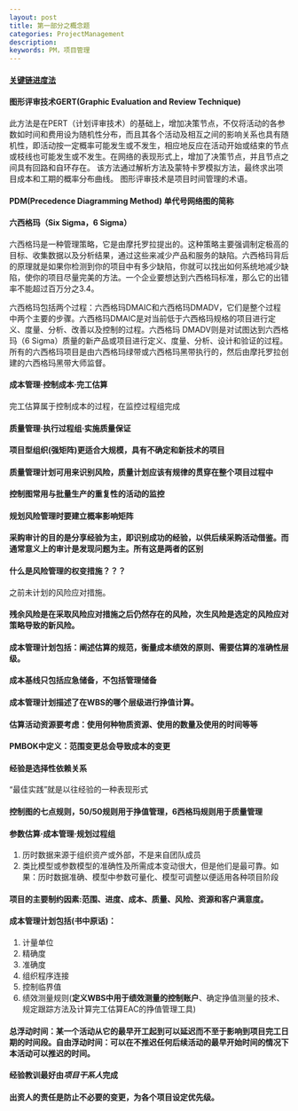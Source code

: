 ```yaml
---
layout: post
title: 第一部分之概念题
categories: ProjectManagement
description: 
keywords: PM，项目管理
---
```


#### [关键链进度法](https://johnstevin.github.io/2016/08/03/pm-critical-path/)

#### 图形评审技术GERT(Graphic Evaluation and Review Technique)

此方法是在PERT（计划评审技术）的基础上，增加决策节点，不仅将活动的各参数如时间和费用设为随机性分布，而且其各个活动及相互之间的影响关系也具有随机性，即活动按一定概率可能发生或不发生，相应地反应在活动开始或结束的节点或枝线也可能发生或不发生。在网络的表现形式上，增加了决策节点，并且节点之间具有回路和自环存在。
该方法通过解析方法及蒙特卡罗模拟方法，最终求出项目成本和工期的概率分布曲线。
图形评审技术是项目时间管理的术语。

#### PDM(Precedence Diagramming Method) 单代号网络图的简称

#### 六西格玛（Six Sigma，6 Sigma）

六西格玛是一种管理策略，它是由摩托罗拉提出的。这种策略主要强调制定极高的目标、收集数据以及分析结果，通过这些来减少产品和服务的缺陷。六西格玛背后的原理就是如果你检测到你的项目中有多少缺陷，你就可以找出如何系统地减少缺陷，使你的项目尽量完美的方法。一个企业要想达到六西格玛标准，那么它的出错率不能超过百万分之3.4。

六西格玛包括两个过程：六西格玛DMAIC和六西格玛DMADV，它们是整个过程中两个主要的步骤。六西格玛DMAIC是对当前低于六西格玛规格的项目进行定义、度量、分析、改善以及控制的过程。六西格玛 DMADV则是对试图达到六西格玛（6 Sigma）质量的新产品或项目进行定义、度量、分析、设计和验证的过程。所有的六西格玛项目是由六西格玛绿带或六西格玛黑带执行的，然后由摩托罗拉创建的六西格玛黑带大师监督。

#### 成本管理·控制成本·完工估算

完工估算属于控制成本的过程，在监控过程组完成

#### 质量管理·执行过程组·实施质量保证

#### 项目型组织(强矩阵)更适合大规模，具有不确定和新技术的项目

#### 质量管理计划可用来识别风险，质量计划应该有规律的贯穿在整个项目过程中

#### 控制图常用与批量生产的重复性的活动的监控

#### 规划风险管理时要建立概率影响矩阵

#### 采购审计的目的是分享经验为主，即识别成功的经验，以供后续采购活动借鉴。而通常意义上的审计是发现问题为主。所有这是两者的区别

#### 什么是风险管理的权变措施？？？

之前未计划的风险应对措施。

#### 残余风险是在采取风险应对措施之后仍然存在的风险，次生风险是选定的风险应对策略导致的新风险。

#### 成本管理计划包括：阐述估算的规范，衡量成本绩效的原则、需要估算的准确性层级。

#### 成本基线只包括应急储备，不包括管理储备

#### 成本管理计划描述了在WBS的哪个层级进行挣值计算。

#### 估算活动资源要考虑：使用何种物质资源、使用的数量及使用的时间等等

#### PMBOK中定义：范围变更总会导致成本的变更

#### 经验是选择性依赖关系

“最佳实践”就是以往经验的一种表现形式

#### 控制图的七点规则，50/50规则用于挣值管理，6西格玛规则用于质量管理

#### 参数估算·成本管理·规划过程组

1. 历时数据来源于组织资产或外部，不是来自团队成员
2. 类比模型或参数模型的准确性及所需成本变动很大，但是他们是最可靠。如果：历时数据准确、模型中参数可量化、模型可调整以便适用各种项目阶段

#### 项目的主要制约因素:范围、进度、成本、质量、风险、资源和客户满意度。

#### 成本管理计划包括(书中原话)：

1. 计量单位
2. 精确度
3. 准确度
4. 组织程序连接
5. 控制临界值
6. 绩效测量规则(**定义WBS中用于绩效测量的控制账户**、确定挣值测量的技术、规定跟踪方法及计算完工估算EAC的挣值管理工具)

#### 总浮动时间：某一个活动从它的最早开工起到可以延迟而不至于影响到项目完工日期的时间段。自由浮动时间：可以在不推迟任何后续活动的最早开始时间的情况下本活动可以推迟的时间。

#### 经验教训最好由*项目干系人*完成

#### 出资人的责任是防止不必要的变更，为各个项目设定优先级。